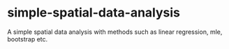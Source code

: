 # simple-spatial-data-analysis
A simple spatial data analysis with methods such as linear regression, mle, bootstrap etc.   
